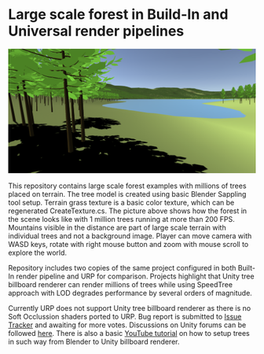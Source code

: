 # Large scale forest in Build-In and Universal render pipelines

![Large scale forest](Images/ForestLake.png)

This repository contains large scale forest examples with millions of trees placed on terrain. The tree model is created using basic Blender Sappling tool setup. Terrain grass texture is a basic color texture, which can be regenerated CreateTexture.cs. The picture above shows how the forest in the scene looks like with 1 million trees running at more than 200 FPS. Mountains visible in the distance are part of large scale terrain with individual trees and not a background image. Player can move camera with WASD keys, rotate with right mouse button and zoom with mouse scroll to explore the world.

Repository includes two copies of the same project configured in both Built-In render pipeline and URP for comparison. Projects highlight that Unity tree billboard renderer can render millions of trees while using SpeedTree approach with LOD degrades performance by several orders of magnitude.

Currently URP does not support Unity tree billboard renderer as there is no Soft Occlussion shaders ported to URP. Bug report is submitted to [Issue Tracker](https://issuetracker.unity3d.com/issues/urp-pink-shaders-appear-near-camera-when-using-billboard-renderer) and awaiting for more votes. Discussions on Unity forums can be followed [here](https://forum.unity.com/threads/case-1227083-tree-nature-soft-occlusion-shader-in-urp.825825/). There is also a basic [YouTube tutorial](https://www.youtube.com/watch?v=zldsm0TvRJw) on how to setup trees in such way from Blender to Unity billboard renderer.
